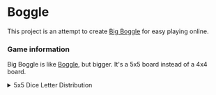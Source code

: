 # Boggle

This project is an attempt to create [Big Boggle](https://boardgamegeek.com/boardgame/10550/big-boggle) for easy playing online.

### Game information

Big Boggle is like [Boggle](https://en.wikipedia.org/wiki/Boggle), but bigger. It's a 5x5 board instead of a 4x4 board.

<details>
<summary>5x5 Dice Letter Distribution</summary>
<br>

AAAFRS AAEEEE AAFIRS ADENNN AEEEEM AEEGMU AEGMNN AFIRSY BJKQXZ CCNSTW CEIILT CEILPT CEIPST DHHNOT DHHLOR DHLNOR DDLNOR EIIITT EMOTTT ENSSSU FIPRSY GORRVW HIPRRY NOOTUW OOOTTU

Q is Qu.

These are the original Big Boggle dice values, but Boggle Deluxe and other versions have very slightly different die ([source](https://boardgamegeek.com/thread/300883/letter-distribution)).

</details>
